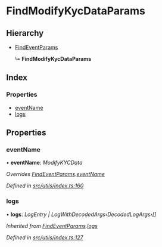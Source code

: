 # FindModifyKycDataParams

## Hierarchy

* [FindEventParams](_utils_index_.findeventparams.md)

  ↳ **FindModifyKycDataParams**

## Index

### Properties

* [eventName](_utils_index_.findmodifykycdataparams.md#eventname)
* [logs](_utils_index_.findmodifykycdataparams.md#logs)

## Properties

### eventName

• **eventName**: _ModifyKYCData_

_Overrides_ [_FindEventParams_](_utils_index_.findeventparams.md)_._[_eventName_](_utils_index_.findeventparams.md#eventname)

_Defined in_ [_src/utils/index.ts:160_](https://github.com/PolymathNetwork/polymath-sdk/blob/e8bbc1e/src/utils/index.ts#L160)

### logs

• **logs**: _LogEntry \| LogWithDecodedArgs‹DecodedLogArgs›\[\]_

_Inherited from_ [_FindEventParams_](_utils_index_.findeventparams.md)_._[_logs_](_utils_index_.findeventparams.md#logs)

_Defined in_ [_src/utils/index.ts:127_](https://github.com/PolymathNetwork/polymath-sdk/blob/e8bbc1e/src/utils/index.ts#L127)

